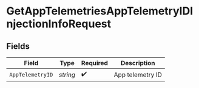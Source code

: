 # GetAppTelemetriesAppTelemetryIDInjectionInfoRequest


## Fields

| Field              | Type               | Required           | Description        |
| ------------------ | ------------------ | ------------------ | ------------------ |
| `AppTelemetryID`   | *string*           | :heavy_check_mark: | App telemetry ID   |